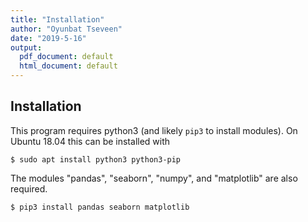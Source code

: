 ```yaml
---
title: "Installation"
author: "Oyunbat Tseveen"
date: "2019-5-16"
output: 
  pdf_document: default
  html_document: default
---
```


## Installation
This program requires python3 (and likely `pip3` to install modules). On Ubuntu 18.04 this can be installed with
```
$ sudo apt install python3 python3-pip
```
The modules "pandas", "seaborn", "numpy", and "matplotlib" are also required.
```
$ pip3 install pandas seaborn matplotlib
```